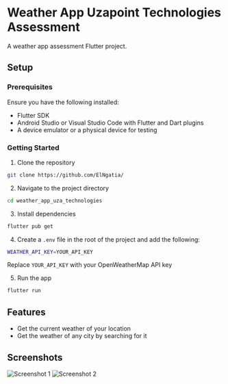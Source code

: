 # Weather App Uzapoint Technologies Assessment

A weather app assessment Flutter project.

## Setup

### Prerequisites

Ensure you have the following installed:

- Flutter SDK
- Android Studio or Visual Studio Code with Flutter and Dart plugins
- A device emulator or a physical device for testing

### Getting Started

1. Clone the repository

```bash
git clone https://github.com/ElNgatia/
```

2. Navigate to the project directory

```bash
cd weather_app_uza_technologies
```

3. Install dependencies

```bash
flutter pub get
```

4. Create a `.env` file in the root of the project and add the following:

```bash
WEATHER_API_KEY=YOUR_API_KEY
```

Replace `YOUR_API_KEY` with your OpenWeatherMap API key

5. Run the app

```bash
flutter run
```

## Features

- Get the current weather of your location
- Get the weather of any city by searching for it


## Screenshots

![Screenshot 1](screenshots/flutter_1.png)
![Screenshot 2](screenshots/flutter_2.png)